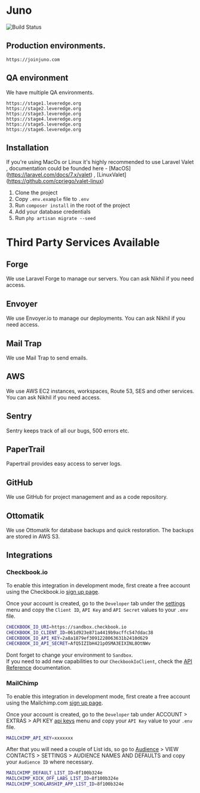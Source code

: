 # Juno
![Build Status](https://app.chipperci.com/projects/b5e6a28f-d7c6-442a-848c-732a5f11a61f/status/master)
## Production environments.
    https://joinjuno.com

## QA environment
We have multiple QA environments.

    https://stage1.leveredge.org
    https://stage2.leveredge.org
    https://stage3.leveredge.org
    https://stage4.leveredge.org
    https://stage5.leveredge.org
    https://stage6.leveredge.org

## Installation
If you're using MacOs or Linux it's highly recommended to use Laravel Valet , documentation could be founded here - [MacOS] (https://laravel.com/docs/7.x/valet) , [LinuxValet] (https://github.com/cpriego/valet-linux)

1. Clone the project
2. Copy `.env.example` file to `.env`
3. Run `composer install` in the root of the project
4. Add your database credentials
5. Run `php artisan migrate --seed`
 
# Third Party Services Available
 
## Forge
We use Laravel Forge to manage our servers. You can ask Nikhil if you need access.
 
## Envoyer
We use Envoyer.io to manage our deployments. You can ask Nikhil if you need access.
 
## Mail Trap
We use Mail Trap to send emails.
 
## AWS
We use AWS EC2 instances, workspaces, Route 53, SES and other services. You can ask Nikhil if you need access.
 
## Sentry
Sentry keeps track of all our bugs, 500 errors etc.

## PaperTrail
Papertrail provides easy access to server logs.

## GitHub
We use GitHub for project management and as a code repository.

## Ottomatik
We use Ottomatik for database backups and quick restoration.
The backups are stored in AWS S3. 
	
## Integrations
 
### Checkbook.io	
To enable this integration in development mode, first create a free account using the Checkbook.io [sign up page][checkbookio-signup].	
 
Once your account is created, go to the `Developer` tab under the [settings][checkbookio-settings] menu and copy the `Client ID`, `API Key` and `API Secret` values to your `.env` file.	
 
```bash	
CHECKBOOK_IO_URI=https://sandbox.checkbook.io	
CHECKBOOK_IO_CLIENT_ID=061d923e871a4419b9acffc547ddac38	
CHECKBOOK_IO_API_KEY=2a8a1879ef3091228063631b2410d629	
CHECKBOOK_IO_API_SECRET=AfQ5IZIbH421pOSMA3EIXINL8OtNWv	
```

Dont forget to change your environment to `Sandbox`.	
If you need to add new capabilities to our `CheckbookIoClient`, check the [API Reference][checkbookio-api-reference] documentation.	
 
### MailChimp
To enable this integration in development mode, first create a free account using the Mailchimp.com [sign up page][mailchimp-signup].	
 
Once your account is created, go to the `Developer` tab under ACCOUNT > EXTRAS > API KEY [api keys][mailchimp-api-keys] menu and copy your `API Key` value to your `.env` file.	
 
```bash	
MAILCHIMP_API_KEY=xxxxxxx	
```
After that you will need a couple of List ids, so go to [Audience][mailchimp-audience] > VIEW CONTACTS > SETTINGS > AUDIENCE NAMES AND DEFAULTS and copy your `Audience ID` where necessary.

```bash	
MAILCHIMP_DEFAULT_LIST_ID=8f100b324e
MAILCHIMP_KICK_OFF_LABS_LIST_ID=8f100b324e
MAILCHIMP_SCHOLARSHIP_APP_LIST_ID=8f100b324e	
```

 
[checkbookio-signup]: hhttps://checkbook.io/register	
[checkbookio-settings]: https://www.checkbook.io/account/settings	
[checkbookio-api-reference]: https://docs.checkbook.io/reference 
[mailchimp-signup]: https://login.mailchimp.com/signup 
[mailchimp-api-keys]: https://us2.admin.mailchimp.com/account/api
[mailchimp-audience]: https://us2.admin.mailchimp.com/audience
